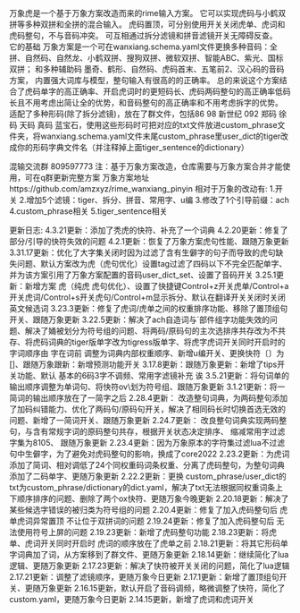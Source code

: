 
万象虎是一个基于万象方案改造而来的rime输入方案。
它可以实现虎码与小鹤双拼等多种双拼和全拼的混合输入。
虎码置顶，可分别使用开关关闭虎单、虎词和虎码整句，不与音码冲突。
可互相通过拆分滤镜和拼音滤镜开关无障碍反查。                     
它的基础 万象方案是一个可在wanxiang.schema.yaml文件更换多种音码：全拼、自然码、自然龙、小鹤双拼、搜狗双拼、微软双拼、智能ABC、紫光、国标双拼；
和多种辅助码 墨奇、鹤形、自然码、虎码首末、五笔前2、汉心码的音码方案，
内置强大词库与模型，整句输入有很高的的正确率。
总的来说这个方案结合了虎码单字的高正确率、开启虎词时的更短码长、虎码两码整句的高正确率低码长且不用考虑出简让全的优势，和音码整句的高正确率和不用考虑拆字的优势。
适配了多种形码(除了拆分滤镜)，放在了群文件，包括86 98 新世纪 092 郑码 徐码 天码 真码 蓝宝石，使用这些形码时可把对应的txt文件放进custom_phrase文件夹，将wanxiang.schema.yaml文件末尾custom_phrase里user_dict的tiger改成你的形码字典文件名（并注释掉上面tiger_sentence的dictionary）


混输交流群 809597773
注：基于万象方案改造，仓库需要与万象方案合并才能使用，可在q群更新完整方案
万象方案地址https://github.com/amzxyz/rime_wanxiang_pinyin
相对于万象的改动有:
1.开关
2.增加5个滤镜：tiger、拆分、拼音、常用字、u编
3.修改了1个引导前缀：ach
4.custom_phrase相关
5.tiger_sentence相关


更新日志:
4.3.21更新：添加了秃虎的快符、补充了一个词典
4.2.20更新：修复了部分/引导的快符失效的问题
4.2.1更新：恢复了万象方案虎句性能、跟随万象更新
3.31.17更新：优化了大字集关闭时因为过滤了含有生僻字的句子而导致的虎句缺失问题、默认方案改为虎（虎句优化）设置tag过滤了四码以下不完全匹配单字、并为该方案引用了万象方案配置的音码user_dict_set、设置了音码开关
3.25.1更新：新增方案 虎（纯虎 虎句优化）、设置了快捷键Control+z开关虎单/Control+a开关虎词/Control+s开关虎句/Control+m显示拆分、默认在翻译开关关闭时关闭英文候选词
3.23.3更新：修复了虎词/虎单之间的权重排序功能、移除了置顶组句开关、跟随万象更新
3.22.5更新：解决了ach自造词与`部件组字功能失效的问题、解决了㛚被划分为符号组的问题、将两码/原码句的主次选排序共存改为不共存、将虎码词典的tiger版单字改为tigress版单字、将虎字虎词开关同时开启时的字词顺序由 字在词前 调整为词典内部权重顺序、新增u编开关、更换快符〔〕为[]、跟随万象跟新：新增预测功能开关
3.17.8更新：跟随万象更新：新增了tips开关功能、默认 基本的6码3字不调频、常用字滤镜补充 诶
3.5.21更新：将句词单的输出顺序调整为单词句、将快符ov\划为符号组、跟随万象更新
3.1.21更新：将一简词的输出顺序放在了一简字之后
2.28.4更新：
改造整句词典，为两码整句添加了加码纠错能力、优化了两码句/原码句开关，解决了相同码长时切换首选无效的问题、新增了一简词开关、跟随万象更新
2.24.7更新：
改良整句词典实现两码整句，与含有常规字词的原码整句共存，根据开关状态决定排序、
缩减常用字过滤字集为8105、
跟随万象更新
2.23.4更新：因为万象原本的字符集过滤lua不过滤句中生僻字，为了避免对虎码整句的影响，换成了core2022
2.23.2更新：为虎词添加了简词、相对调低了24个同权重码词条权重、分离了虎码整句，为整句词典添加了二码单字、更随万象更新
2.22.2更新：更换 custom_phrase/user_dict的txt为custom_phrase/dictionary的dict.yaml，解决了txt无法根据同权重词条上下顺序排序的问题、删除了两个ox快符、更随万象今晚更新
2.20.18更新：解决了某些候选字错误的被归类为符号组的问题
2.20.4更新：修复了加入虎码整句后 虎单虎词异常置顶 不让位于双拼词的问题
2.19.24更新：修复了加入虎码整句后 无法使用符号上屏的问题
2.19.23更新：新增了虎码整句功能
2.18.23更新：将虎单、虎词开关同时开启时 虎词的顺序放在了虎单之前
2.18.21更新：将其它形码单字词典加了词，从方案移到了群文件、更随万象更新
2.18.14更新：继续简化了lua逻辑、更随万象更新
2.17.23更新：解决了快符被开关关闭的问题，简化了lua逻辑
2.17.21更新：调整了滤镜顺序，更随万象今日更新
2.17.1更新：新增了置顶组句开关、更随万象更新
2.16.15更新，默认开启了音码调频，略微调整了快符，简化了custom.yaml，更随万象今日更新
2.14.15更新，新增了虎词和虎词开关
